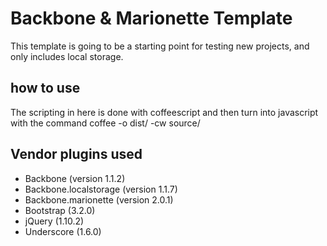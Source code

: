 # Backbone & Marionette Template

This template is going to be a starting point for testing new projects, and only includes local storage.

## how to use

The scripting in here is done with coffeescript and then turn into javascript with the command coffee -o dist/ -cw source/

## Vendor plugins used

* Backbone (version 1.1.2)
* Backbone.localstorage (version 1.1.7)
* Backbone.marionette (version 2.0.1)
* Bootstrap (3.2.0)
* jQuery (1.10.2)
* Underscore (1.6.0)

